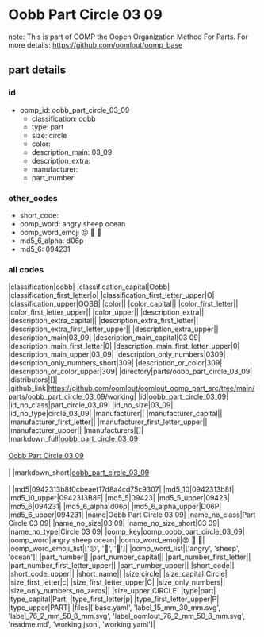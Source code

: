 # Oobb Part Circle 03 09  

note: This is part of OOMP the Oopen Organization Method For Parts. For more details: https://github.com/oomlout/oomp_base

##  part details





### id
* oomp_id: oobb_part_circle_03_09
  * classification: oobb
  * type: part
  * size: circle
  * color: 
  * description_main: 03_09
  * description_extra: 
  * manufacturer: 
  * part_number: 

### other_codes
* short_code: 
* oomp_word: angry sheep ocean
* oomp_word_emoji :angry: :sheep: :ocean:
* md5_6_alpha: d06p
* md5_6: 094231

### all codes 
|classification|oobb|
|classification_capital|Oobb|
|classification_first_letter|o|
|classification_first_letter_upper|O|
|classification_upper|OOBB|
|color||
|color_capital||
|color_first_letter||
|color_first_letter_upper||
|color_upper||
|description_extra||
|description_extra_capital||
|description_extra_first_letter||
|description_extra_first_letter_upper||
|description_extra_upper||
|description_main|03_09|
|description_main_capital|03 09|
|description_main_first_letter|0|
|description_main_first_letter_upper|0|
|description_main_upper|03_09|
|description_only_numbers|0309|
|description_only_numbers_short|309|
|description_or_color|309|
|description_or_color_upper|309|
|directory|parts/oobb_part_circle_03_09|
|distributors|[]|
|github_link|https://github.com/oomlout/oomlout_oomp_part_src/tree/main/parts/oobb_part_circle_03_09/working|
|id|oobb_part_circle_03_09|
|id_no_class|part_circle_03_09|
|id_no_size|03_09|
|id_no_type|circle_03_09|
|manufacturer||
|manufacturer_capital||
|manufacturer_first_letter||
|manufacturer_first_letter_upper||
|manufacturer_upper||
|manufacturers|[]|
|markdown_full|[oobb_part_circle_03_09](https://github.com/oomlout/oomlout_oomp_part_src/tree/main/parts/oobb_part_circle_03_09/working)<br>[](https://github.com/oomlout/oomlout_oomp_part_src/tree/main/parts/oobb_part_circle_03_09/working)<br>[Oobb Part Circle 03 09](https://github.com/oomlout/oomlout_oomp_part_src/tree/main/parts/oobb_part_circle_03_09/working)<br><br>|
|markdown_short|[oobb_part_circle_03_09](https://github.com/oomlout/oomlout_oomp_part_src/tree/main/parts/oobb_part_circle_03_09/working)<br><br>|
|md5|0942313b8f0cbeaef17d8a4cd75c9307|
|md5_10|0942313b8f|
|md5_10_upper|0942313B8F|
|md5_5|09423|
|md5_5_upper|09423|
|md5_6|094231|
|md5_6_alpha|d06p|
|md5_6_alpha_upper|D06P|
|md5_6_upper|094231|
|name|Oobb Part Circle 03 09|
|name_no_class|Part Circle 03 09|
|name_no_size|03 09|
|name_no_size_short|03 09|
|name_no_type|Circle 03 09|
|oomp_key|oomp_oobb_part_circle_03_09|
|oomp_word|angry sheep ocean|
|oomp_word_emoji|:angry: :sheep: :ocean:|
|oomp_word_emoji_list|[':angry:', ':sheep:', ':ocean:']|
|oomp_word_list|['angry', 'sheep', 'ocean']|
|part_number||
|part_number_capital||
|part_number_first_letter||
|part_number_first_letter_upper||
|part_number_upper||
|short_code||
|short_code_upper||
|short_name||
|size|circle|
|size_capital|Circle|
|size_first_letter|c|
|size_first_letter_upper|C|
|size_only_numbers||
|size_only_numbers_no_zeros||
|size_upper|CIRCLE|
|type|part|
|type_capital|Part|
|type_first_letter|p|
|type_first_letter_upper|P|
|type_upper|PART|
|files|['base.yaml', 'label_15_mm_30_mm.svg', 'label_76_2_mm_50_8_mm.svg', 'label_oomlout_76_2_mm_50_8_mm.svg', 'readme.md', 'working.json', 'working.yaml']|
